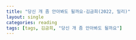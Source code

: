 ```yaml
---
title: "당신 개 좀 안아봐도 될까요-김금희(2022, 밀리)"
layout: single
categories: reading
tags: [tags, 김금희, "당신 개 좀 안아봐도 될까요"]
---
```


